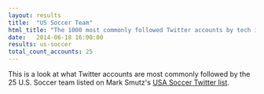 ```yaml
---
layout: results
title:  "US Soccer Team"
html_title: "The 1000 most commonly followed Twitter accounts by tech investors"
date:   2014-06-18 16:00:00
results: us-soccer
total_count_accounts: 25
---
```


This is a look at what Twitter accounts are most commonly followed by the 25 U.S. Soccer team listed on Mark Smutz's [USA Soccer Twitter list](https://twitter.com/trenchdiggerSKC/usa-soccer/members).
